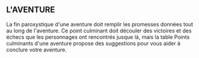 ## L'AVENTURE


La fin paroxystique d'une aventure doit remplir les
promesses données tout au long de l'aventure. Ce point
culminant doit découler des victoires et des échecs que les
personnages ont rencontrés jusque là, mais la table Points
culminants d'une aventure propose des suggestions pour
vous aider à conclure votre aventure.
